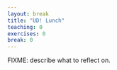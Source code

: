 ```yaml
---
layout: break
title: "UD! Lunch"
teaching: 0
exercises: 0
break: 0
---
```

FIXME: describe what to reflect on.
